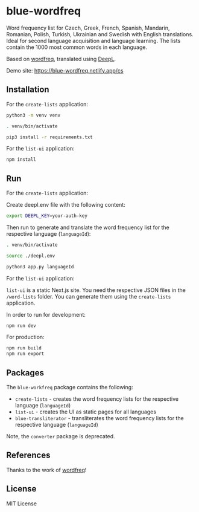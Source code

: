 # blue-wordfreq

Word frequency list for Czech, Greek, French, Spanish, Mandarin, Romanian, Polish, Turkish, Ukrainian and Swedish with English translations.
Ideal for second language acquisition and language learning. The lists contain the 1000 most common words in each language.

Based on [wordfreq](https://github.com/rspeer/wordfreq), translated using [DeepL](https://www.deepl.com/translator).

Demo site: https://blue-wordfreq.netlify.app/cs

## Installation

For the `create-lists` application:

```bash
python3 -m venv venv

. venv/bin/activate

pip3 install -r requirements.txt
```

For the `list-ui` application:

```bash
npm install
```

## Run

For the `create-lists` application:

Create deepl.env file with the following content:

```bash
export DEEPL_KEY=your-auth-key
```

Then run to generate and translate the word frequency list for the respective language (`languageId`):

```bash
. venv/bin/activate

source ./deepl.env

python3 app.py languageId
```

For the `list-ui` application:

`list-ui` is a static Next.js site. You need the respective JSON files in the `/word-lists` folder.
You can generate them using the `create-lists` application.

In order to run for development:

```bash
npm run dev
```

For production:

```bash
npm run build
npm run export
```

## Packages

The `blue-workfreq` package contains the following:

- `create-lists` - creates the word frequency lists for the respective language (`languageId`)
- `list-ui` - creates the UI as static pages for all languages
- `blue-transliterator` - transliterates the word frequency lists for the respective language (`languageId`)

Note, the `converter` package is deprecated.

## References

Thanks to the work of [wordfreq](https://github.com/rspeer/wordfreq)!

## License

MIT License
